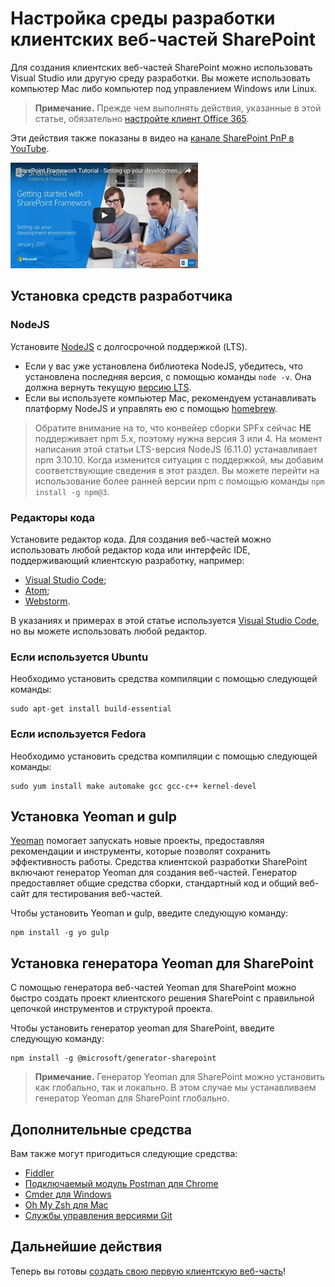 # <a name="set-up-your-sharepoint-client-side-web-part-development-environment"></a>Настройка среды разработки клиентских веб-частей SharePoint

Для создания клиентских веб-частей SharePoint можно использовать Visual Studio или другую среду разработки. Вы можете использовать компьютер Mac либо компьютер под управлением Windows или Linux.

>**Примечание.** Прежде чем выполнять действия, указанные в этой статье, обязательно [настройте клиент Office 365](./set-up-your-developer-tenant).

Эти действия также показаны в видео на [канале SharePoint PnP в YouTube](https://www.youtube.com/watch?v=_fxYexlUhe0&t=5s&list=PLR9nK3mnD-OXvSWvS2zglCzz4iplhVrKq&index=1). 

<a href="https://www.youtube.com/watch?v=_fxYexlUhe0&t=5s&list=PLR9nK3mnD-OXvSWvS2zglCzz4iplhVrKq"> <img src="../../images/spfx-youtube-tutorial0.png" alt="Screenshot of the YouTube video player for this tutorial" />
</a>


## <a name="install-developer-tools"></a>Установка средств разработчика

### <a name="nodejs"></a>NodeJS
Установите [NodeJS](https://nodejs.org/en/) с долгосрочной поддержкой (LTS).

* Если у вас уже установлена библиотека NodeJS, убедитесь, что установлена последняя версия, с помощью команды `node -v`. Она должна вернуть текущую [версию LTS](https://nodejs.org/en/download/). 
* Если вы используете компьютер Mac, рекомендуем устанавливать платформу NodeJS и управлять ею с помощью [homebrew](http://brew.sh/). 

> Обратите внимание на то, что конвейер сборки SPFx сейчас **НЕ** поддерживает npm 5.x, поэтому нужна версия 3 или 4. На момент написания этой статьи LTS-версия NodeJS (6.11.0) устанавливает npm 3.10.10. Когда изменится ситуация с поддержкой, мы добавим соответствующие сведения в этот раздел. Вы можете перейти на использование более ранней версии npm с помощью команды `npm install -g npm@3`.

### <a name="code-editors"></a>Редакторы кода
Установите редактор кода. Для создания веб-частей можно использовать любой редактор кода или интерфейс IDE, поддерживающий клиентскую разработку, например:

* [Visual Studio Code](https://code.visualstudio.com/);
* [Atom](https://atom.io);
* [Webstorm](https://www.jetbrains.com/webstorm). 

В указаниях и примерах в этой статье используется [Visual Studio Code](https://code.visualstudio.com/), но вы можете использовать любой редактор. 

### <a name="if-you-are-using-ubuntu"></a>Если используется Ubuntu

Необходимо установить средства компиляции с помощью следующей команды:
    
```
sudo apt-get install build-essential
```

### <a name="if-you-are-using-fedora"></a>Если используется Fedora

Необходимо установить средства компиляции с помощью следующей команды:
    
```
sudo yum install make automake gcc gcc-c++ kernel-devel
```

## <a name="install-yeoman-and-gulp"></a>Установка Yeoman и gulp

[Yeoman](http://yeoman.io/) помогает запускать новые проекты, предоставляя рекомендации и инструменты, которые позволят сохранить эффективность работы. Средства клиентской разработки SharePoint включают генератор Yeoman для создания веб-частей. Генератор предоставляет общие средства сборки, стандартный код и общий веб-сайт для тестирования веб-частей.

Чтобы установить Yeoman и gulp, введите следующую команду:
    
```
npm install -g yo gulp
```

## <a name="install-yeoman-sharepoint-generator"></a>Установка генератора Yeoman для SharePoint

С помощью генератора веб-частей Yeoman для SharePoint можно быстро создать проект клиентского решения SharePoint с правильной цепочкой инструментов и структурой проекта.

Чтобы установить генератор yeoman для SharePoint, введите следующую команду:
    
```
npm install -g @microsoft/generator-sharepoint 
```
>**Примечание.** Генератор Yeoman для SharePoint можно установить как глобально, так и локально. В этом случае мы устанавливаем генератор Yeoman для SharePoint глобально. 


## <a name="optional-tools"></a>Дополнительные средства

Вам также могут пригодиться следующие средства:

* [Fiddler](http://www.telerik.com/fiddler)
* [Подключаемый модуль Postman для Chrome](https://www.getpostman.com/docs/introduction)
* [Cmder для Windows](http://cmder.net/)
* [Oh My Zsh для Mac](http://ohmyz.sh/)
* [Службы управления версиями Git](https://git-scm.com/)

## <a name="next-steps"></a>Дальнейшие действия

Теперь вы готовы [создать свою первую клиентскую веб-часть](web-parts/get-started/build-a-hello-world-web-part)!
